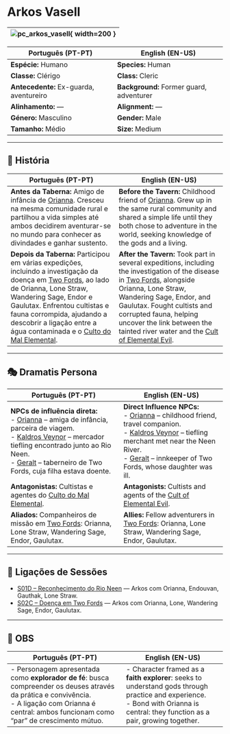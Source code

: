 # Arkos Vasell

| ![pc_arkos_vasell](assets/pc/pc_arkos_vasell.png){ width=200 } |
| -------------------------------------------------------------- |


| **Português (PT-PT)** | **English (EN-US)** |
|------------------------|---------------------|
| **Espécie:** Humano | **Species:** Human |
| **Classe:** Clérigo | **Class:** Cleric |
| **Antecedente:** Ex-guarda, aventureiro | **Background:** Former guard, adventurer |
| **Alinhamento:** — | **Alignment:** — |
| **Género:** Masculino | **Gender:** Male |
| **Tamanho:** Médio | **Size:** Medium |

---

## 📖 História

| **Português (PT-PT)** | **English (EN-US)** |
|------------------------|---------------------|
| **Antes da Taberna:** Amigo de infância de [Orianna](docs/pc/-/fichas%20icompletas/pc_orianna.md). Cresceu na mesma comunidade rural e partilhou a vida simples até ambos decidirem aventurar-se no mundo para conhecer as divindades e ganhar sustento. | **Before the Tavern:** Childhood friend of [Orianna](docs/pc/-/fichas%20icompletas/pc_orianna.md). Grew up in the same rural community and shared a simple life until they both chose to adventure in the world, seeking knowledge of the gods and a living. |
| **Depois da Taberna:** Participou em várias expedições, incluindo a investigação da doença em [Two Fords](../adventures/s04_two_fords_doenca_moinho_summary.md), ao lado de Orianna, Lone Straw, Wandering Sage, Endor e Gaulutax. Enfrentou cultistas e fauna corrompida, ajudando a descobrir a ligação entre a água contaminada e o [Culto do Mal Elemental](../organizations/culto_elemental.md). | **After the Tavern:** Took part in several expeditions, including the investigation of the disease in [Two Fords](../adventures/s04_two_fords_doenca_moinho_summary.md), alongside Orianna, Lone Straw, Wandering Sage, Endor, and Gaulutax. Fought cultists and corrupted fauna, helping uncover the link between the tainted river water and the [Cult of Elemental Evil](../organizations/culto_elemental.md). |

---

## 🎭 Dramatis Persona

| **Português (PT-PT)** | **English (EN-US)** |
|------------------------|---------------------|
| **NPCs de influência direta:**<br>- [Orianna](docs/pc/-/fichas%20icompletas/pc_orianna.md) – amiga de infância, parceira de viagem.<br>- [Kaldros Veynor](../npc/kaldros_veynor.md) – mercador tiefling encontrado junto ao Rio Neen.<br>- [Geralt](../npc/geralt.md) – taberneiro de Two Fords, cuja filha estava doente. | **Direct Influence NPCs:**<br>- [Orianna](docs/pc/-/fichas%20icompletas/pc_orianna.md) – childhood friend, travel companion.<br>- [Kaldros Veynor](../npc/kaldros_veynor.md) – tiefling merchant met near the Neen River.<br>- [Geralt](../npc/geralt.md) – innkeeper of Two Fords, whose daughter was ill. |
| **Antagonistas:** Cultistas e agentes do [Culto do Mal Elemental](../organizations/culto_elemental.md). | **Antagonists:** Cultists and agents of the [Cult of Elemental Evil](../organizations/culto_elemental.md). |
| **Aliados:** Companheiros de missão em [Two Fords](../adventures/s04_two_fords_doenca_moinho_summary.md): Orianna, Lone Straw, Wandering Sage, Endor, Gaulutax. | **Allies:** Fellow adventurers in [Two Fords](../adventures/s04_two_fords_doenca_moinho_summary.md): Orianna, Lone Straw, Wandering Sage, Endor, Gaulutax. |

---

## 🔗 Ligações de Sessões

- [S01D – Reconhecimento do Rio Neen](../adventures/s03_emboscada_nas_margens_do_rio_neem_resumo.md) — Arkos com Orianna, Endouvan, Gauthak, Lone Straw.  
- [S02C – Doença em Two Fords](../adventures/s04_two_fords_doenca_moinho_summary.md) — Arkos com Orianna, Lone, Wandering Sage, Endor, Gaulutax.  

---

## 🔮 OBS

| **Português (PT-PT)** | **English (EN-US)** |
|------------------------|---------------------|
| - Personagem apresentada como **explorador de fé**: busca compreender os deuses através da prática e convivência.<br>- A ligação com Orianna é central: ambos funcionam como “par” de crescimento mútuo. | - Character framed as a **faith explorer**: seeks to understand gods through practice and experience.<br>- Bond with Orianna is central: they function as a pair, growing together. |
